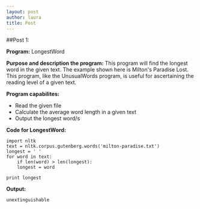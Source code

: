 ```yaml
---
layout: post
author: laura
title: Post
---
```



##Post 1:

__Program:__ LongestWord

__Purpose and description the program:__ This program will find the longest word in the given text. The example shown here is Milton's Paradise Lost. This program, like the UnusualWords program, is useful for ascertaining the reading level of a given text.
	
__Program capabilites:__
* Read the given file
* Calculate the average word length in a given text
* Output the longest word/s
	
__Code for LongestWord:__

```
import nltk
text = nltk.corpus.gutenberg.words('milton-paradise.txt')					
longest = ' '				
for word in text:				
    if len(word) > len(longest):
	longest = word			
								
print longest
```						

__Output:__

```
unextinguishable
```

